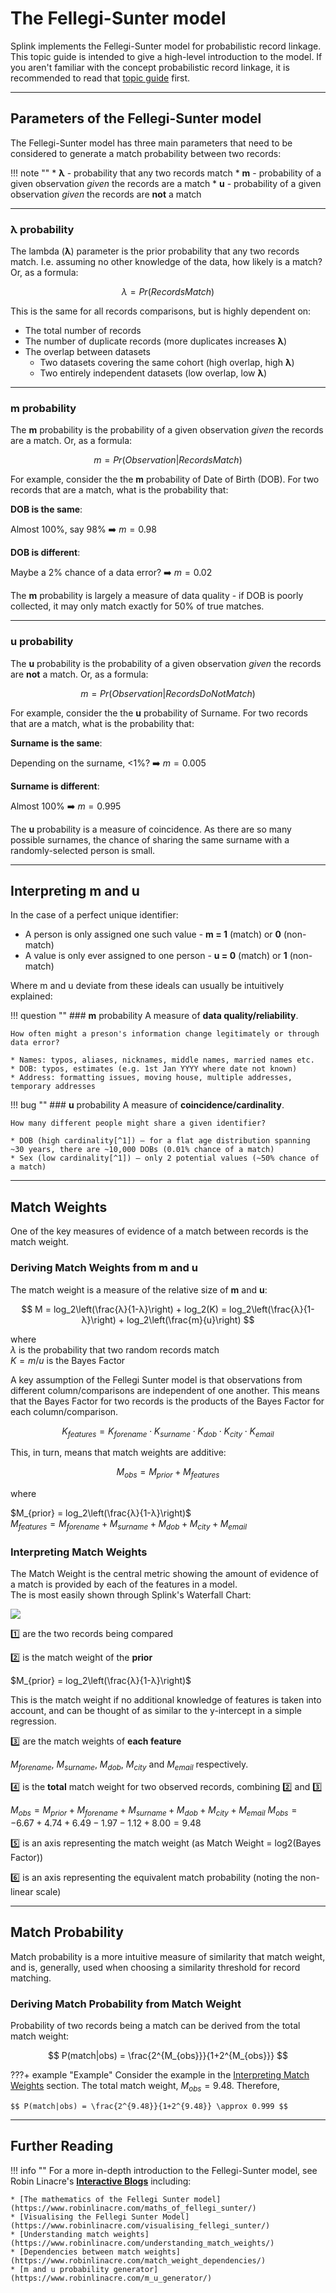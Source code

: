 # The Fellegi-Sunter model

Splink implements the Fellegi-Sunter model for probabilistic record linkage. This topic guide is intended to give a high-level introduction to the model. If you aren't familiar with the concept probabilistic record linkage, it is recommended to read that [topic guide](./probabilistic_vs_deterministic.md) first.

<hr>

## Parameters of the Fellegi-Sunter model

The Fellegi-Sunter model has three main parameters that need to be considered to generate a match probability between two records:

!!! note ""
    * **λ** - probability that any two records match 
    * **m** - probability of a given observation *given* the records are a match
    * **u** - probability of a given observation *given* the records are **not** a match

<hr>

### **λ** probability

The lambda (**λ**) parameter is the prior probability that any two records match. I.e. assuming no other knowledge of the data, how likely is a match? Or, as a formula:

$$
λ = Pr(RecordsMatch)
$$

This is the same for all records comparisons, but is highly dependent on:

* The total number of records  
* The number of duplicate records (more duplicates increases **λ**)  
* The overlap between datasets  
    * Two datasets covering the same cohort (high overlap, high **λ**)
    * Two entirely independent datasets (low overlap, low **λ**)

<hr>

### **m** probability

The **m** probability is the probability of a given observation *given* the records are a match. Or, as a formula:

$$
m = Pr(Observation | RecordsMatch)
$$

For example, consider the the **m** probability of Date of Birth (DOB). For two records that are a match, what is the probability that:

**DOB is the same**:

Almost 100%, say 98% :arrow_right:  $m = 0.98$

**DOB is different**:

Maybe a 2% chance of a data error? :arrow_right: $m = 0.02$


The **m** probability is largely a measure of data quality - if DOB is poorly collected, it may only match exactly for 50% of true matches.

<hr>

### **u** probability

The **u** probability is the probability of a given observation *given* the records are **not** a match. Or, as a formula:

$$
m = Pr(Observation | RecordsDoNotMatch)
$$

For example, consider the the **u** probability of Surname. For two records that are a match, what is the probability that:

**Surname is the same**:

Depending on the surname, <1%? :arrow_right:  $m = 0.005$

**Surname is different**:

Almost 100% :arrow_right: $m = 0.995$


The **u** probability is a measure of coincidence. As there are so many possible surnames, the chance of sharing the same surname with a randomly-selected person is small.

<hr>

## Interpreting **m** and **u**

In the case of a perfect unique identifier:

* A person is only assigned one such value - **m = 1** (match) or **0** (non-match)  
* A value is only ever assigned to one person - **u = 0** (match) or **1** (non-match)

Where m and u deviate from these ideals can usually be intuitively explained:

!!! question ""
    ### **m** probability
    A measure of **data quality/reliability**.

    How often might a preson's information change legitimately or through data error? 

    * Names: typos, aliases, nicknames, middle names, married names etc.
    * DOB: typos, estimates (e.g. 1st Jan YYYY where date not known)
    * Address: formatting issues, moving house, multiple addresses, temporary addresses

!!! bug ""
    ### **u** probability
    A measure of **coincidence/cardinality**.

    How many different people might share a given identifier?

    * DOB (high cardinality[^1]) – for a flat age distribution spanning ~30 years, there are ~10,000 DOBs (0.01% chance of a match)
    * Sex (low cardinality[^1]) – only 2 potential values (~50% chance of a match)

[^1]: 
    Cardinality is the the number of items in a set. In record linkage, cardinality refers to the number of possible values a feature could have.
    This is important in records linkage, as the number of possible options for e.g. date of birth has a significant impact on the amount of evidence that a match on date of birth provides for two records being a match.

<hr>

## Match Weights

One of the key measures of evidence of a match between records is the match weight. 

### Deriving Match Weights from **m** and **u**

The match weight is a measure of the relative size of **m** and **u**:

$$
M = log_2\left(\frac{λ}{1-λ}\right) + log_2(K) = log_2\left(\frac{λ}{1-λ}\right) + log_2\left(\frac{m}{u}\right)
$$

where  
$λ$ is the probability that two random records match  
$K=m/u$ is the Bayes Factor

A key assumption of the Fellegi Sunter model is that observations from different column/comparisons are independent of one another. This means that the Bayes Factor for two records is the products of the Bayes Factor for each column/comparison.

$$K_{features} = K_{forename} \cdot K_{surname} \cdot K_{dob} \cdot K_{city} \cdot K_{email}$$

This, in turn, means that match weights are additive:

$$M_{obs} = M_{prior} + M_{features} $$

where 

$M_{prior} = log_2\left(\frac{λ}{1-λ}\right)$  
$M_{features} = M_{forename} + M_{surname} + M_{dob} + M_{city} + M_{email}$

### Interpreting Match Weights

The Match Weight is the central metric showing the amount of evidence of a match is provided by each of the features in a model.  
The is most easily shown through Splink's Waterfall Chart:

![](../img/fellegi_sunter/waterfall.png)

1️⃣ are the two records being compared

2️⃣ is the match weight of the **prior**

$M_{prior} = log_2\left(\frac{λ}{1-λ}\right)$

This is the match weight if no additional knowledge of features is taken into account, and can be thought of as similar to the y-intercept in a simple regression.

3️⃣ are the match weights of **each feature** 

$M_{forename}$, $M_{surname}$, $M_{dob}$, $M_{city}$ and $M_{email}$ respectively.

4️⃣ is the **total** match weight for two observed records, combining 2️⃣ and 3️⃣

$M_{obs} = M_{prior} + M_{forename} + M_{surname} + M_{dob} + M_{city} + M_{email}$
$M_{obs} = -6.67 + 4.74 + 6.49 - 1.97 - 1.12 + 8.00 = 9.48$

5️⃣ is an axis representing the match weight (as Match Weight = log2(Bayes Factor))

6️⃣ is an axis representing the equivalent match probability (noting the non-linear scale)

<hr>

## Match Probability

Match probability is a more intuitive measure of similarity that match weight, and is, generally, used when choosing a similarity threshold for record matching.

### Deriving Match Probability from Match Weight

Probability of two records being a match can be derived from the total match weight:

$$
P(match|obs) = \frac{2^{M_{obs}}}{1+2^{M_{obs}}}
$$


???+ example "Example"
    Consider the example in the [Interpreting Match Weights](#interpreting-match-weights) section. 
    The total match weight, $M_{obs} = 9.48$. Therefore,

    $$ P(match|obs) = \frac{2^{9.48}}{1+2^{9.48}} \approx 0.999 $$

<hr>



## Further Reading

!!! info ""
    For a more in-depth introduction to the Fellegi-Sunter model, see Robin Linacre's [**Interactive Blogs**](https://www.robinlinacre.com/probabilistic_linkage/) including:

    * [The mathematics of the Fellegi Sunter model](https://www.robinlinacre.com/maths_of_fellegi_sunter/)
    * [Visualising the Fellegi Sunter Model](https://www.robinlinacre.com/visualising_fellegi_sunter/)
    * [Understanding match weights](https://www.robinlinacre.com/understanding_match_weights/)
    * [Dependencies between match weights](https://www.robinlinacre.com/match_weight_dependencies/)
    * [m and u probability generator](https://www.robinlinacre.com/m_u_generator/)